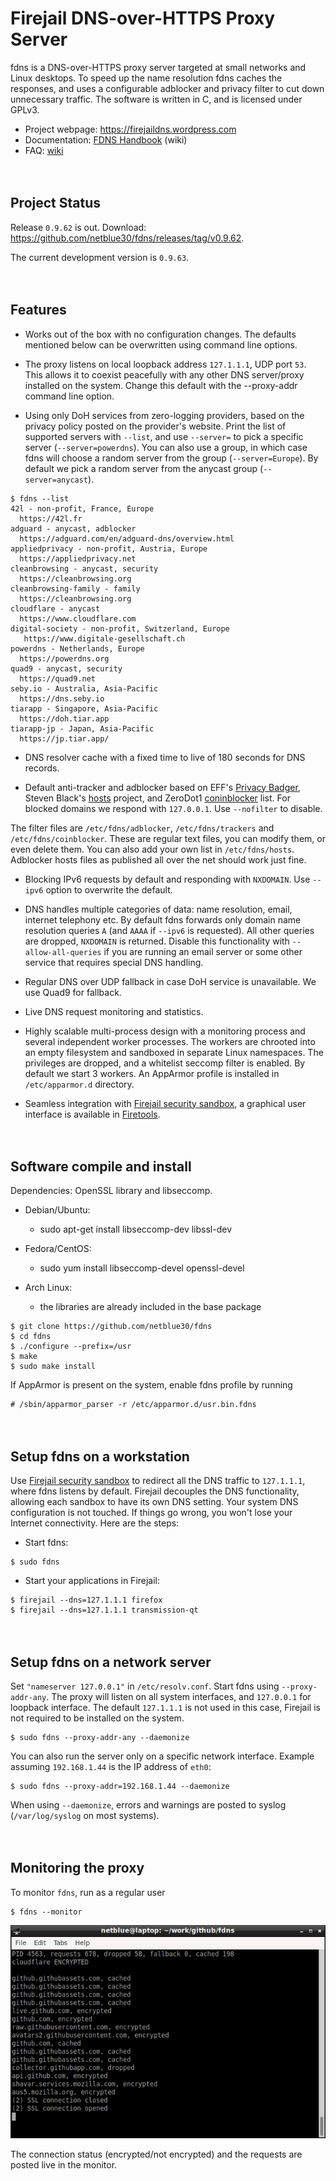 # Firejail DNS-over-HTTPS Proxy Server

fdns is a DNS-over-HTTPS proxy server targeted at small networks and Linux desktops.
To speed up the name resolution fdns caches the responses, and uses a configurable adblocker
and privacy filter to cut down unnecessary traffic.
The software is written in C, and is licensed under GPLv3.

* Project webpage: https://firejaildns.wordpress.com
* Documentation: [FDNS Handbook](https://github.com/netblue30/fdns/wiki/Introduction) (wiki)
* FAQ: [wiki](https://github.com/netblue30/fdns/wiki/FAQ)

<div style="height:20px;">&nbsp;</div>


## Project Status

Release `0.9.62` is out. Download: https://github.com/netblue30/fdns/releases/tag/v0.9.62.

The current development version is `0.9.63`.


<div style="height:20px;">&nbsp;</div>

## Features

* Works out of the box with no configuration changes.
The defaults mentioned below can be overwritten using command line options.

* The proxy listens on local loopback address `127.1.1.1`, UDP port `53`.
This allows it to coexist peacefully with any other DNS server/proxy installed on the system.
Change this default with the --proxy-addr command line option.

* Using only DoH services from zero-logging providers, based on the privacy policy
posted on the provider's website. Print the list of supported servers with `--list`,
and use `--server=` to pick a specific server (`--server=powerdns`). You can also use a group,
in which case fdns will choose a random server from the group (`--server=Europe`). By default
we pick a random server from the anycast group (`--server=anycast`).
`````
$ fdns --list
42l - non-profit, France, Europe
  https://42l.fr
adguard - anycast, adblocker
  https://adguard.com/en/adguard-dns/overview.html
appliedprivacy - non-profit, Austria, Europe
  https://appliedprivacy.net
cleanbrowsing - anycast, security
  https://cleanbrowsing.org
cleanbrowsing-family - family
  https://cleanbrowsing.org
cloudflare - anycast
  https://www.cloudflare.com
digital-society - non-profit, Switzerland, Europe
   https://www.digitale-gesellschaft.ch
powerdns - Netherlands, Europe
  https://powerdns.org
quad9 - anycast, security
  https://quad9.net
seby.io - Australia, Asia-Pacific
  https://dns.seby.io
tiarapp - Singapore, Asia-Pacific
  https://doh.tiar.app
tiarapp-jp - Japan, Asia-Pacific
  https://jp.tiar.app/
`````

* DNS resolver cache with a fixed time to live of 180 seconds for DNS records.

* Default anti-tracker and adblocker based on EFF's [Privacy Badger](https://github.com/EFForg/privacybadger),
Steven Black's [hosts](https://github.com/StevenBlack/hosts) project, and ZeroDot1 [coninblocker](https://zerodot1.gitlab.io/CoinBlockerListsWeb/index.html) list.
For blocked domains we respond with `127.0.0.1`. Use `--nofilter` to disable.

The filter files are `/etc/fdns/adblocker`, `/etc/fdns/trackers` and `/etc/fdns/coinblocker`.
These are regular text files, you can modify them, or even delete them.
You can also add your own list in `/etc/fdns/hosts`.
Adblocker hosts files as published all over the net should work just fine.

* Blocking IPv6 requests by default and responding with `NXDOMAIN`.
Use `--ipv6` option to overwrite the default.

* DNS handles multiple categories of data: name resolution, email, internet telephony etc.
By default fdns forwards only domain name resolution queries `A` (and `AAAA` if `--ipv6` is requested).
All other queries are dropped, `NXDOMAIN` is returned.
Disable this functionality with `--allow-all-queries` if you are running an email server or some
other service that requires special DNS handling.

* Regular DNS over UDP fallback in case DoH service is unavailable. We use Quad9 for fallback.

* Live DNS request monitoring and statistics.

* Highly scalable multi-process design with a monitoring process and several independent worker processes.
The workers are chrooted into an empty filesystem and sandboxed
in separate Linux namespaces. The privileges are dropped, and
a whitelist seccomp filter is enabled. By default we start 3 workers.
An AppArmor profile is installed in `/etc/apparmor.d` directory.

* Seamless integration with [Firejail security sandbox](https://github.com/netblue30/firejail),
a graphical user interface is available in [Firetools](https://github.com/netblue30/firetools).

<div style="height:20px;">&nbsp;</div>

## Software compile and install

Dependencies: OpenSSL library and libseccomp.

* Debian/Ubuntu:
  * sudo apt-get install libseccomp-dev libssl-dev

* Fedora/CentOS:
  * sudo yum install libseccomp-devel openssl-devel

* Arch Linux:
  * the libraries are already included in the base package

`````
$ git clone https://github.com/netblue30/fdns
$ cd fdns
$ ./configure --prefix=/usr
$ make
$ sudo make install
`````
If AppArmor is present on the system, enable fdns profile by running
`````
# /sbin/apparmor_parser -r /etc/apparmor.d/usr.bin.fdns
`````

<div style="height:20px;">&nbsp;</div>

## Setup fdns on a workstation

Use [Firejail security sandbox](https://github.com/netblue30/firejaill)
to redirect all the DNS traffic to `127.1.1.1`, where fdns listens by default.
Firejail decouples the DNS functionality, allowing each sandbox to  have its own DNS setting.
Your system DNS configuration is not touched. If things go wrong, you won't lose your Internet connectivity.
Here are the steps:

 * Start fdns:
`````
$ sudo fdns
`````

 * Start your applications in Firejail:
`````
$ firejail --dns=127.1.1.1 firefox
$ firejail --dns=127.1.1.1 transmission-qt
`````
<div style="height:20px;">&nbsp;</div>

## Setup fdns on a network server

Set `"nameserver 127.0.0.1"` in `/etc/resolv.conf`.
Start fdns using `--proxy-addr-any`. The proxy will listen on all system interfaces, and `127.0.0.1` for loopback interface.
The default `127.1.1.1` is not used in this case, Firejail is not required to be installed on the system.
`````
$ sudo fdns --proxy-addr-any --daemonize
`````
You can also run the server only on a specific network interface. Example assuming `192.168.1.44` is the IP address of `eth0`:
`````
$ sudo fdns --proxy-addr=192.168.1.44 --daemonize
`````
When using `--daemonize`, errors and warnings are posted to syslog (`/var/log/syslog` on most systems).

<div style="height:20px;">&nbsp;</div>

## Monitoring the proxy

To monitor `fdns`, run as a regular user
`````
$ fdns --monitor
`````
![fdns --monitor](monitor1.png)

The connection status (encrypted/not encrypted) and the requests are posted live in the monitor.

<div style="height:20px;">&nbsp;</div>

